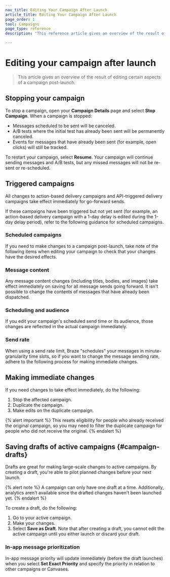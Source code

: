 ```yaml
---
nav_title: Editing Your Campaign After Launch
article_title: Editing Your Campaign After Launch
page_order: 1
tool: Campaigns
page_type: reference
description: "This reference article gives an overview of the result of editing certain aspects of a campaign post-launch."

---
```


# Editing your campaign after launch

> This article gives an overview of the result of editing certain aspects of a campaign post-launch.

## Stopping your campaign

To stop a campaign, open your **Campaign Details** page and select **Stop Campaign**. When a campaign is stopped:

- Messages scheduled to be sent will be canceled.
- A/B tests where the initial test has already been sent will be permanently canceled.
- Events for messages that have already been sent (for example, open clicks) will still be tracked.

To restart your campaign, select **Resume**. Your campaign will continue sending messages and A/B tests, but any missed messages will not be re-sent or re-scheduled.

## Triggered campaigns

All changes to action-based delivery campaigns and API-triggered delivery campaigns take effect immediately for go-forward sends. 

If these campaigns have been triggered but not yet sent (for example, an action-based delivery campaign with a 1-day delay is edited during the 1-day delay period), refer to the following guidance for scheduled campaigns.

### Scheduled campaigns

If you need to make changes to a campaign post-launch, take note of the following items when editing your campaign to check that your changes have the desired effects.

### Message content

Any message content changes (including titles, bodies, and images) take effect immediately on saving for all message sends going forward. It isn't possible to change the contents of messages that have already been dispatched.

### Scheduling and audience

If you edit your campaign's scheduled send time or its audience, those changes are reflected in the actual campaign immediately.

### Send rate

When using a send rate limit, Braze "schedules" your messages in minute-granularity time slots, so if you want to change the message sending rate, adhere to the following process for making immediate changes.

## Making immediate changes

If you need changes to take effect immediately, do the following:

1. Stop the affected campaign.
2. Duplicate the campaign.
3. Make edits on the duplicate campaign.

{% alert important %}
This resets eligibility for people who already received the original campaign, so you may need to filter the duplicate campaign for people who did not receive the original.
{% endalert %}

## Saving drafts of active campaigns {#campaign-drafts}

Drafts are great for making large-scale changes to active campaigns. By creating a draft, you're able to pilot planned changes before your next launch.

{% alert note %}
A campaign can only have one draft at a time. Additionally, analytics aren't available since the drafted changes haven't been launched yet.
{% endalert %}

To create a draft, do the following:

1. Go to your active campaign.
2. Make your changes.
3. Select **Save as Draft**. Note that after creating a draft, you cannot edit the active campaign until you either launch or discard your draft.

### In-app message prioritization

In-app message priority will update immediately (before the draft launches) when you select **Set Exact Priority** and specify the priority in relation to other campaigns or Canvases.
